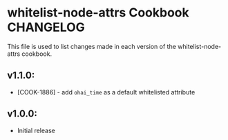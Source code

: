 whitelist-node-attrs Cookbook CHANGELOG
=======================================
This file is used to list changes made in each version of the whitelist-node-attrs cookbook.

## v1.1.0:

* [COOK-1886] - add `ohai_time` as a default whitelisted attribute

## v1.0.0:

* Initial release
